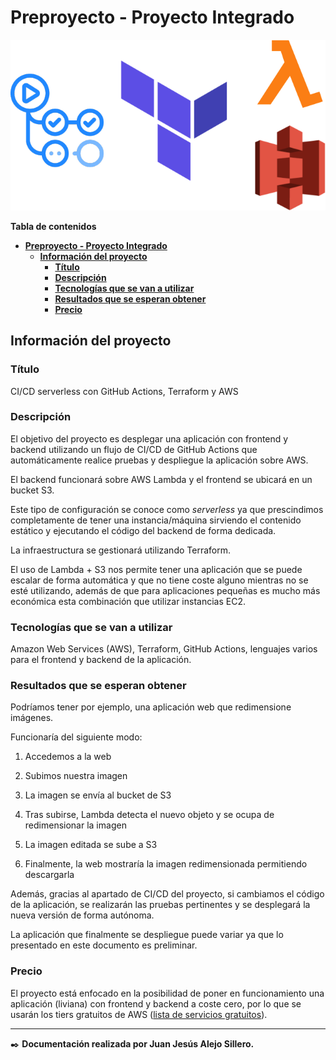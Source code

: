 # **Preproyecto - Proyecto Integrado**

![Portada](img/portada.png)

**Tabla de contenidos**

- [**Preproyecto - Proyecto Integrado**](#preproyecto---proyecto-integrado)
  - [**Información del proyecto**](#información-del-proyecto)
    - [**Título**](#título)
    - [**Descripción**](#descripción)
    - [**Tecnologías que se van a utilizar**](#tecnologías-que-se-van-a-utilizar)
    - [**Resultados que se esperan obtener**](#resultados-que-se-esperan-obtener)
    - [**Precio**](#precio)

## **Información del proyecto**

### **Título**

CI/CD serverless con GitHub Actions, Terraform y AWS

### **Descripción**

El objetivo del proyecto es desplegar una aplicación con frontend y backend utilizando un flujo de CI/CD de GitHub Actions que automáticamente realice pruebas y despliegue la aplicación sobre AWS.

El backend funcionará sobre AWS Lambda y el frontend se ubicará en un bucket S3.

Este tipo de configuración se conoce como *serverless* ya que prescindimos completamente de tener una instancia/máquina sirviendo el contenido estático y ejecutando el código del backend de forma dedicada.

La infraestructura se gestionará utilizando Terraform.

El uso de Lambda + S3 nos permite tener una aplicación que se puede escalar de forma automática y que no tiene coste alguno mientras no se esté utilizando, además de que para aplicaciones pequeñas es mucho más económica esta combinación que utilizar instancias EC2.

### **Tecnologías que se van a utilizar**

Amazon Web Services (AWS), Terraform, GitHub Actions, lenguajes varios para el frontend y backend de la aplicación.

### **Resultados que se esperan obtener**

Podríamos tener por ejemplo, una aplicación web que redimensione imágenes.

Funcionaría del siguiente modo:

1. Accedemos a la web

2. Subimos nuestra imagen

3. La imagen se envía al bucket de S3

4. Tras subirse, Lambda detecta el nuevo objeto y se ocupa de redimensionar la imagen

5. La imagen editada se sube a S3

6. Finalmente, la web mostraría la imagen redimensionada permitiendo descargarla

Además, gracias al apartado de CI/CD del proyecto, si cambiamos el código de la aplicación, se realizarán las pruebas pertinentes y se desplegará la nueva versión de forma autónoma.

La aplicación que finalmente se despliegue puede variar ya que lo presentado en este documento es preliminar.

### **Precio**

El proyecto está enfocado en la posibilidad de poner en funcionamiento una aplicación (liviana) con frontend y backend a coste cero, por lo que se usarán los tiers gratuitos de AWS ([lista de servicios gratuitos](https://aws.amazon.com/es/free/?all-free-tier.sort-by=item.additionalFields.SortRank&all-free-tier.sort-order=asc&awsf.Free%20Tier%20Types=*all&awsf.Free%20Tier%20Categories=*all)).

---

✒️ **Documentación realizada por Juan Jesús Alejo Sillero.**
